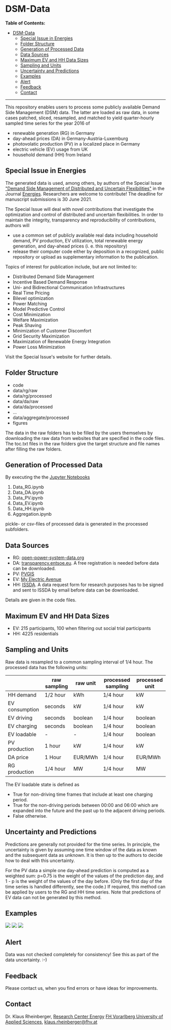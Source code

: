 # DSM-Data

**Table of Contents:**

<!-- TOC depthfrom:2 -->

- [DSM-Data](#dsm-data)
  - [Special Issue in Energies](#special-issue-in-energies)
  - [Folder Structure](#folder-structure)
  - [Generation of Processed Data](#generation-of-processed-data)
  - [Data Sources](#data-sources)
  - [Maximum EV and HH Data Sizes](#maximum-ev-and-hh-data-sizes)
  - [Sampling and Units](#sampling-and-units)
  - [Uncertainty and Predictions](#uncertainty-and-predictions)
  - [Examples](#examples)
  - [Alert](#alert)
  - [Feedback](#feedback)
  - [Contact](#contact)

<!-- /TOC -->

---

This repository enables users to process some publicly available Demand Side Management (DSM) data. The latter are loaded as raw data, in some cases patched, sliced, resampled, and matched to yield quarter-hourly sampled time series for the year 2016 of 

- renewable generation (RG) in Germany
- day-ahead prices (DA) in Germany-Austria-Luxemburg
- photovolatic production (PV) in a localized place in Germany
- electric vehicle (EV) usage from UK
- household demand (HH) from Ireland

## Special Issue in Energies

The generated data is used, among others, by authors of the Special Issue ["Demand Side Management of Distributed and Uncertain Flexibilities"](https://www.mdpi.com/journal/energies/special_issues/demand_side_management_distributed_uncertain_flexibilities) in the Journal [Energies](https://www.mdpi.com/journal/energies). Researchers are welcome to contribute! The deadline for manuscript submissions is 30 June 2021.

The Special Issue will deal with novel contributions that investigate the optimization and control of distributed and uncertain flexibilities. In order to maintain the integrity, transparency and reproducibility of contributions, authors will

- use a common set of publicly available real data including household demand, PV production, EV utilization, total renewable energy generation, and day-ahead prices (i. e. this repository)
- release their computer code either by deposition in a recognized, public repository or upload as supplementary information to the publication.

Topics of interest for publication include, but are not limited to:

- Distributed Demand Side Management
- Incentive Based Demand Response
- Uni- and Bidirectional Communication Infrastructures
- Real Time Pricing
- Bilevel optimization
- Power Matching
- Model Predictive Control
- Cost Minimization
- Welfare Maximization
- Peak Shaving
- Minimization of Customer Discomfort
- Grid Security Maximization
- Maximization of Renewable Energy Integration
- Power Loss Minimization

Visit the Special Issue's website for further details.

## Folder Structure

- code
- data/rg/raw
- data/rg/processed
- data/da/raw
- data/da/processed
- ...
- data/aggregate/processed
- figures

The data in the raw folders has to be filled by the users themselves by downloading the raw data from websites that are specified in the code files. The toc.txt files in the raw folders give the target structure and file names after filling the raw folders.

## Generation of Processed Data

By executing the the [Jupyter Notebooks](https://jupyter.org/)

1. Data_RG.ipynb
2. Data_DA.ipynb
3. Data_PV.ipynb
4. Data_EV.ipynb
5. Data_HH.ipynb
6. Aggregation.ipynb

pickle- or csv-files of processed data is generated in the processed subfolders.

## Data Sources

- RG: [open-power-system-data.org](https://data.open-power-system-data.org/time_series/)
- DA: [transparency.entsoe.eu](https://transparency.entsoe.eu/transmission-domain/r2/dayAheadPrices/show). A free registration is needed before data can be downloaded.
- PV: [PVGIS](https://re.jrc.ec.europa.eu/pvg_tools/en/tools.html)
- EV: [My Electric Avenue](http://myelectricavenue.info/)
- HH: [ISSDA](https://www.ucd.ie/issda/data/commissionforenergyregulationcer/). A data request form for research purposes has to be signed and sent to ISSDA by email before data can be downloaded.

Details are given in the code files.

## Maximum EV and HH Data Sizes

- EV: 215 participants, 100 when filtering out social trial participants
- HH: 4225 residentials

## Sampling and Units

Raw data is resampled to a common sampling interval of 1/4 hour. The processed data has the following units:

|                | raw sampling | raw unit | processed sampling | processed unit |
|----------------|--------------|----------|--------------------|----------------|
| HH demand      | 1/2 hour     | kWh      | 1/4 hour           | kW             |
| EV consumption | seconds      | kW       | 1/4 hour           | kW             |
| EV driving     | seconds      | boolean  | 1/4 hour           | boolean        |
| EV charging    | seconds      | boolean  | 1/4 hour           | boolean        |
| EV loadable    | -            | -        | 1/4 hour           | boolean        |
| PV production  | 1 hour       | kW       | 1/4 hour           | kW             |
| DA price       | 1 Hour       | EUR/MWh  | 1/4 hour           | EUR/MWh        |
| RG production  | 1/4 hour     | MW       | 1/4 hour           | MW             |

The EV loadable state is defined as

- True for non-driving time frames that include at least one charging period.
- True for the non-driving periods between 00:00 and 06:00 which are expanded into the future and the past up to the adjacent driving periods.
- False otherwise.

## Uncertainty and Predictions

Predictions are generally not provided for the time series. In principle, the uncertainty is given by assuming one time window of the data as known and the subsequent data as unknown. It is then up to the authors to decide how to deal with this uncertainty.

For the PV data a simple one day-ahead prediction is computed as a weighted sum: p=0.75 is the weight of the values of the prediction day, and 1 - p is the weight of the values of the day before. (Only the first day of the time series is handled differently, see the code.) If required, this method can be applied by users to the RG and HH time series. Note that predictions of EV data can not be generated by this method.

## Examples

![](figures/PV_RG_DA_2016-10-10.png)
![](figures/EV_2016-10-10.png)
![](figures/HH_2016-10-10.png)

## Alert

Data was not checked completely for consistency! See this as part of the data uncertainty. :-)


## Feedback

Please contact us, when you find errors or have ideas for improvements.


## Contact

Dr. Klaus Rheinberger, [Research Center Energy](https://www.fhv.at/en/research/energy/)
[FH Vorarlberg University of Applied Sciences](https://www.fhv.at/), [klaus.rheinberger@fhv.at](mailto:klaus.rheinberger@fhv.at)
